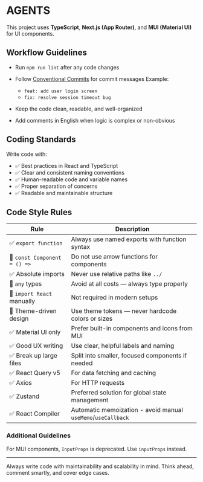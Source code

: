 # AGENTS

This project uses **TypeScript**, **Next.js (App Router)**, and **MUI (Material UI)** for UI components.

## Workflow Guidelines

- Run `npm run lint` after any code changes
- Follow [Conventional Commits](https://www.conventionalcommits.org/en/v1.0.0/) for commit messages
  Example:
  - `feat: add user login screen`
  - `fix: resolve session timeout bug`

- Keep the code clean, readable, and well-organized
- Add comments in English when logic is complex or non-obvious

## Coding Standards

Write code with:

- ✅ Best practices in React and TypeScript
- ✅ Clear and consistent naming conventions
- ✅ Human-readable code and variable names
- ✅ Proper separation of concerns
- ✅ Readable and maintainable structure

## Code Style Rules

| Rule                         | Description                                                  |
| ---------------------------- | ------------------------------------------------------------ |
| ✅ `export function`         | Always use named exports with function syntax                |
| 🚫 `const Component = () =>` | Do not use arrow functions for components                    |
| ✅ Absolute imports          | Never use relative paths like `../`                          |
| 🚫 `any` types               | Avoid at all costs — always type properly                    |
| 🚫 `import React` manually   | Not required in modern setups                                |
| 🎨 Theme-driven design       | Use theme tokens — never hardcode colors or sizes            |
| ✅ Material UI only          | Prefer built-in components and icons from MUI                |
| ✅ Good UX writing           | Use clear, helpful labels and naming                         |
| ✅ Break up large files      | Split into smaller, focused components if needed             |
| ✅ React Query v5            | For data fetching and caching                                |
| ✅ Axios                     | For HTTP requests                                            |
| ✅ Zustand                   | Preferred solution for global state management               |
| ✅ React Compiler            | Automatic memoization - avoid manual `useMemo`/`useCallback` |

### Additional Guidelines

For MUI components, `InputProps` is deprecated. Use `inputProps` instead.

---

Always write code with maintainability and scalability in mind. Think ahead, comment smartly, and cover edge cases.
